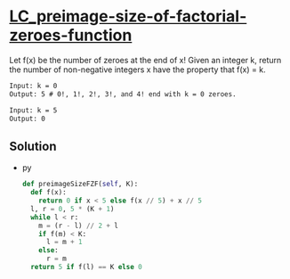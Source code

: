 # [LC_preimage-size-of-factorial-zeroes-function](https://leetcode.com/problems/preimage-size-of-factorial-zeroes-function)

Let f(x) be the number of zeroes at the end of x!
Given an integer k, return the number of non-negative integers x have the property that f(x) = k.

```txt
Input: k = 0
Output: 5 # 0!, 1!, 2!, 3!, and 4! end with k = 0 zeroes.

Input: k = 5
Output: 0
```

## Solution

* py

  ```py
  def preimageSizeFZF(self, K):
    def f(x):
      return 0 if x < 5 else f(x // 5) + x // 5
    l, r = 0, 5 * (K + 1)
    while l < r:
      m = (r - l) // 2 + l
      if f(m) < K:
        l = m + 1
      else:
        r = m
    return 5 if f(l) == K else 0
  ```
